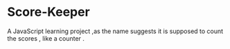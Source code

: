 # Score-Keeper
A JavaScript learning project ,as the name suggests it is supposed to count the scores , like a counter .
